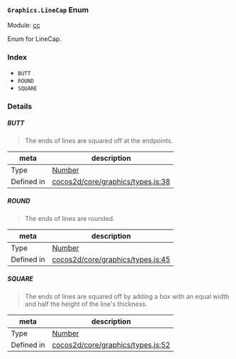 ### `Graphics.LineCap` Enum



Module: [cc](../modules/cc.md)


Enum for LineCap.


### Index
  - `BUTT`
  - `ROUND`
  - `SQUARE`

### Details


##### BUTT

> The ends of lines are squared off at the endpoints.

| meta | description |
|------|-------------|
| Type | <a href="https://developer.mozilla.org/en/JavaScript/Reference/Global_Objects/Number" class="crosslink external" target="_blank">Number</a> |
| Defined in | [cocos2d/core/graphics/types.js:38](https://github.com/cocos-creator/engine/blob/96bda88193f046d4669a2fb38a5ad968c5d6a9df/cocos2d/core/graphics/types.js#L38) |



##### ROUND

> The ends of lines are rounded.

| meta | description |
|------|-------------|
| Type | <a href="https://developer.mozilla.org/en/JavaScript/Reference/Global_Objects/Number" class="crosslink external" target="_blank">Number</a> |
| Defined in | [cocos2d/core/graphics/types.js:45](https://github.com/cocos-creator/engine/blob/96bda88193f046d4669a2fb38a5ad968c5d6a9df/cocos2d/core/graphics/types.js#L45) |



##### SQUARE

> The ends of lines are squared off by adding a box with an equal width and half the height of the line's thickness.

| meta | description |
|------|-------------|
| Type | <a href="https://developer.mozilla.org/en/JavaScript/Reference/Global_Objects/Number" class="crosslink external" target="_blank">Number</a> |
| Defined in | [cocos2d/core/graphics/types.js:52](https://github.com/cocos-creator/engine/blob/96bda88193f046d4669a2fb38a5ad968c5d6a9df/cocos2d/core/graphics/types.js#L52) |


